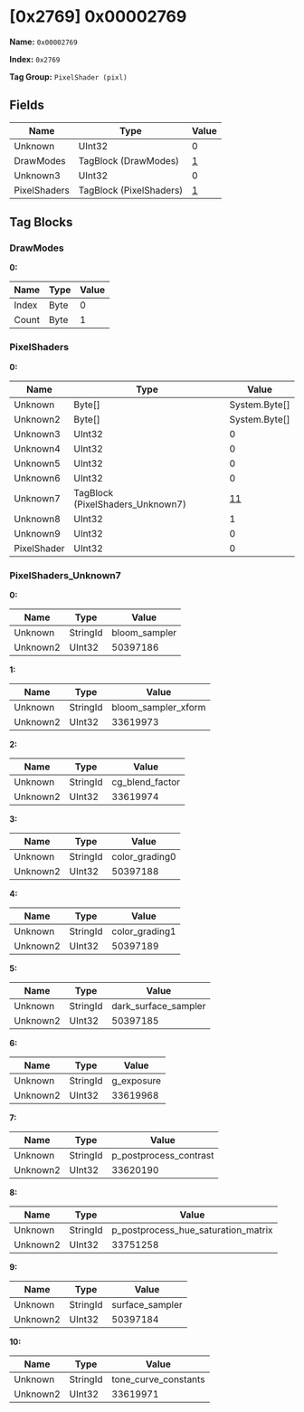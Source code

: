 # [0x2769] 0x00002769

**Name:** ```0x00002769```

**Index:** ```0x2769```

**Tag Group:** ```PixelShader (pixl)```

## Fields

Name	| Type	| Value
---	|---	|---	|
Unknown	|UInt32	|0
DrawModes	|TagBlock (DrawModes)	|[1](#drawmodes)
Unknown3	|UInt32	|0
PixelShaders	|TagBlock (PixelShaders)	|[1](#pixelshaders)


## Tag Blocks

### DrawModes

**0:**

Name	| Type	| Value
---	|---	|---	|
Index	|Byte	|0
Count	|Byte	|1


### PixelShaders

**0:**

Name	| Type	| Value
---	|---	|---	|
Unknown	|Byte[]	|System.Byte[]
Unknown2	|Byte[]	|System.Byte[]
Unknown3	|UInt32	|0
Unknown4	|UInt32	|0
Unknown5	|UInt32	|0
Unknown6	|UInt32	|0
Unknown7	|TagBlock (PixelShaders_Unknown7)	|[11](#pixelshaders_unknown7)
Unknown8	|UInt32	|1
Unknown9	|UInt32	|0
PixelShader	|UInt32	|0


### PixelShaders_Unknown7

**0:**

Name	| Type	| Value
---	|---	|---	|
Unknown	|StringId	|bloom_sampler
Unknown2	|UInt32	|50397186


**1:**

Name	| Type	| Value
---	|---	|---	|
Unknown	|StringId	|bloom_sampler_xform
Unknown2	|UInt32	|33619973


**2:**

Name	| Type	| Value
---	|---	|---	|
Unknown	|StringId	|cg_blend_factor
Unknown2	|UInt32	|33619974


**3:**

Name	| Type	| Value
---	|---	|---	|
Unknown	|StringId	|color_grading0
Unknown2	|UInt32	|50397188


**4:**

Name	| Type	| Value
---	|---	|---	|
Unknown	|StringId	|color_grading1
Unknown2	|UInt32	|50397189


**5:**

Name	| Type	| Value
---	|---	|---	|
Unknown	|StringId	|dark_surface_sampler
Unknown2	|UInt32	|50397185


**6:**

Name	| Type	| Value
---	|---	|---	|
Unknown	|StringId	|g_exposure
Unknown2	|UInt32	|33619968


**7:**

Name	| Type	| Value
---	|---	|---	|
Unknown	|StringId	|p_postprocess_contrast
Unknown2	|UInt32	|33620190


**8:**

Name	| Type	| Value
---	|---	|---	|
Unknown	|StringId	|p_postprocess_hue_saturation_matrix
Unknown2	|UInt32	|33751258


**9:**

Name	| Type	| Value
---	|---	|---	|
Unknown	|StringId	|surface_sampler
Unknown2	|UInt32	|50397184


**10:**

Name	| Type	| Value
---	|---	|---	|
Unknown	|StringId	|tone_curve_constants
Unknown2	|UInt32	|33619971


